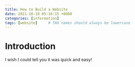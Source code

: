 ```yaml
---
title: How to Build a Website
date: 2021-10-18 05:16:15 +0800
categories: [information]
tags: [website]     # TAG names should always be lowercase
---
```


# Introduction

I wish I could tell you it was quick and easy!

